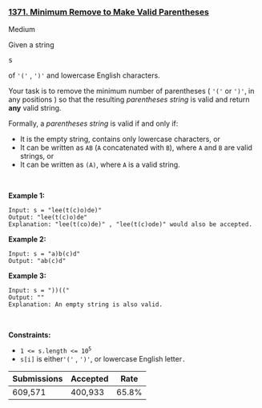### [1371. Minimum Remove to Make Valid Parentheses](https://leetcode.com/problems/minimum-remove-to-make-valid-parentheses/)

Medium

Given a string 

<font face="monospace">s</font>

 of `` '(' `` , `` ')' `` and lowercase English characters.

Your task is to remove the minimum number of parentheses ( `` '(' `` or `` ')' ``, in any positions ) so that the resulting _parentheses string_ is valid and return __any__ valid string.

Formally, a _parentheses string_ is valid if and only if:

*   It is the empty string, contains only lowercase characters, or
*   It can be written as `` AB `` (`` A `` concatenated with `` B ``), where `` A `` and `` B `` are valid strings, or
*   It can be written as `` (A) ``, where `` A `` is a valid string.

 

__Example 1:__

```
Input: s = "lee(t(c)o)de)"
Output: "lee(t(c)o)de"
Explanation: "lee(t(co)de)" , "lee(t(c)ode)" would also be accepted.
```

__Example 2:__

```
Input: s = "a)b(c)d"
Output: "ab(c)d"
```

__Example 3:__

```
Input: s = "))(("
Output: ""
Explanation: An empty string is also valid.
```

 

__Constraints:__

*   <code>1 <= s.length <= 10<sup>5</sup></code>
*   `` s[i] `` is either`` '(' `` , `` ')' ``, or lowercase English letter`` . ``

| Submissions    | Accepted     | Rate   |
| -------------- | ------------ | ------ |
| 609,571 | 400,933 | 65.8% |